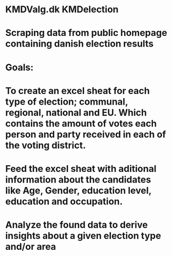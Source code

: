 # KMDValg.dk KMDelection
# Scraping data from public homepage containing danish election results
# Goals:
# To create an excel sheat for each type of election; communal, regional, national and EU. Which contains the amount of votes each person and party received in each of the voting district.
# Feed the excel sheat with aditional information about the candidates like Age, Gender, education level, education and occupation.
# Analyze the found data to derive insights about a given election type and/or area
